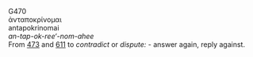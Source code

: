 G470  
ἀνταποκρίνομαι  
antapokrinomai  
*an-tap-ok-ree‘-nom-ahee*  
From [473](g0473) and [611](g0611) to *contradict* or *dispute:* -
answer again, reply against.  
